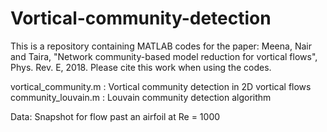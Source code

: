 # Vortical-community-detection

This is a repository containing MATLAB codes for the paper: Meena, Nair and Taira, "Network community-based model reduction for vortical flows", Phys. Rev. E, 2018. Please cite this work when using the codes.

vortical_community.m : Vortical community detection in 2D vortical flows
community_louvain.m  : Louvain community detection algorithm

Data: Snapshot for flow past an airfoil at Re = 1000
